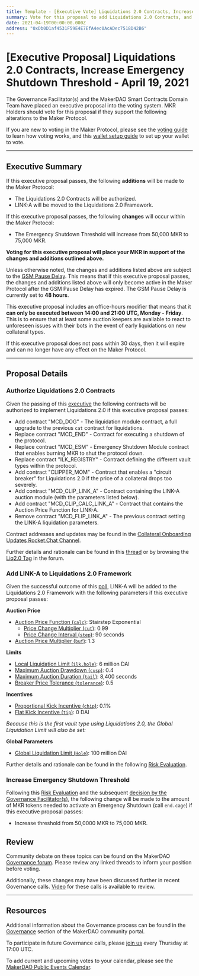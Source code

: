 ```yaml
---
title: Template - [Executive Vote] Liquidations 2.0 Contracts, Increase Emergency Shutdown Threshold  - April 19, 2021
summary: Vote for this proposal to add Liquidations 2.0 Contracts, and Increase Emergency Shutdown Threshold
date: 2021-04-19T00:00:00.000Z
address: "0xDb0D1af4531F59E4E7EfA4ec0AcADec7518D42B6"
---
```

# [Executive Proposal] Liquidations 2.0 Contracts, Increase Emergency Shutdown Threshold  - April 19, 2021
The Governance Facilitator(s) and the MakerDAO Smart Contracts Domain Team have placed an executive proposal into the voting system. MKR Holders should vote for this proposal if they support the following alterations to the Maker Protocol.

If you are new to voting in the Maker Protocol, please see the [voting guide](https://community-development.makerdao.com/en/learn/governance/how-voting-works/) to learn how voting works, and this [wallet setup guide](https://community-development.makerdao.com/en/learn/governance/voting-setup/) to set up your wallet to vote.

---

## Executive Summary

If this executive proposal passes, the following **additions** will be made to the Maker Protocol:
* The Liquidations 2.0 Contracts will be authorized.
* LINK-A will be moved to the Liquidations 2.0 Framework.


If this executive proposal passes, the following **changes** will occur within the Maker Protocol:
* The Emergency Shutdown Threshold will increase from 50,000 MKR to 75,000 MKR.

**Voting for this executive proposal will place your MKR in support of the changes and additions outlined above.**

Unless otherwise noted, the changes and additions listed above are subject to the [GSM Pause Delay](https://community-development.makerdao.com/en/learn/governance/param-gsm-pause-delay). This means that if this executive proposal passes, the changes and additions listed above will only become active in the Maker Protocol after the GSM Pause Delay has expired. The GSM Pause Delay is currently set to **48 hours**.

This executive proposal includes an office-hours modifier that means that it **can only be executed between 14:00 and 21:00 UTC, Monday - Friday**. This is to ensure that at least some auction keepers are available to react to unforeseen issues with their bots in the event of early liquidations on new collateral types.

If this executive proposal does not pass within 30 days, then it will expire and can no longer have any effect on the Maker Protocol.

---

## Proposal Details

### Authorize Liquidations 2.0 Contracts

Given the passing of this [executive](https://vote.makerdao.com/executive/6058cea1efe023001bfeb313?network=mainnet#proposal-detail) the following contracts will be authorized to implement Liquidations 2.0 if this executive proposal passes:
* Add contract "MCD_DOG" - The liquidation module contract, a full upgrade to the previous `cat` contract for liquidations.
* Replace contract "MCD_END" - Contract for executing a shutdown of the protocol.
* Replace contract "MCD_ESM" - Emergency Shutdown Module contract that enables burning MKR to shut the protocol down.
* Replace contract "ILK_REGISTRY" - Contract defining the different vault types within the protocol.
* Add contract "CLIPPER_MOM" - Contract that enables a "circuit breaker" for Liquidations 2.0 if the price of a collateral drops too severely.
* Add contract "MCD_CLIP_LINK_A" - Contract containing the LINK-A auction module (with the parameters listed below).
* Add contract "MCD_CLIP_CALC_LINK_A" - Contract that contains the Auction Price Function for LINK-A. 
* Remove contract "MCD_FLIP_LINK_A" - The previous contract setting the LINK-A liquidation parameters.

Contract addresses and updates may be found in the [Collateral Onboarding Updates Rocket.Chat Channel](https://chat.makerdao.com/channel/collateral-onboarding-updates-ext).

Further details and rationale can be found in this [thread](https://forum.makerdao.com/t/mip45-liquidations-2-0-liq-2-0-liquidation-system-redesign/6352) or by browsing the [Liq2.0 Tag](https://forum.makerdao.com/tag/liq-20) in the forum.

### Add LINK-A to Liquidations 2.0 Framework

Given the successful outcome of this [poll](https://vote.makerdao.com/polling/QmPtNp9a?network=mainnet#poll-detail), LINK-A will be added to the Liquidations 2.0 Framework with the following parameters if this executive proposal passes:

**Auction Price**
* [Auction Price Function (`calc`)](https://community-development.makerdao.com/en/learn/governance/param-auction-price-function): Stairstep Exponential
   * [Price Change Multiplier (`cut`)](https://community-development.makerdao.com/en/learn/governance/param-auction-price-function): 0.99
   * [Price Change Interval (`step`)](https://community-development.makerdao.com/en/learn/governance/param-auction-price-function): 90 seconds
* [Auction Price Multiplier (`buf`)](https://community-development.makerdao.com/en/learn/governance/param-auction-price-multiplier): 1.3

**Limits**
* [Local Liquidation Limit (`ilk.hole`)](https://community-development.makerdao.com/en/learn/governance/param-local-liquidation-limit): 6 million DAI
* [Maximum Auction Drawdown (`cusp`)](https://community-development.makerdao.com/en/learn/governance/param-max-auction-drawdown): 0.4
* [Maximum Auction Duration (`tail`)](https://community-development.makerdao.com/en/learn/governance/param-max-auction-duration): 8,400 seconds
* [Breaker Price Tolerance (`tolerance`)](https://community-development.makerdao.com/en/learn/governance/param-breaker-price-tolerance): 0.5

**Incentives**
* [Proportional Kick Incentive (`chip`)](https://community-development.makerdao.com/en/learn/governance/param-proportional-kick-incentive): 0.1%
* [Flat Kick Incentive (`tip`)](https://community-development.makerdao.com/en/learn/governance/param-flat-kick-incentive): 0 DAI

*Because this is the first vault type using Liquidations 2.0, the Global Liquidation Limit will also be set:*

**Global Parameters**  
* [Global Liquidation Limit (`Hole`)](https://community-development.makerdao.com/en/learn/governance/param-global-liquidation-limit): 100 million DAI

Further details and rationale can be found in the following [Risk Evaluation](https://forum.makerdao.com/t/link-a-liquidations-2-0-parameters/7180).

### Increase Emergency Shutdown Threshold

Following this [Risk Evaluation](https://forum.makerdao.com/t/informal-poll-should-we-raise-the-minimum-mkr-needed-to-call-end-cage-for-emergency-shutdown/7277/16) and the subsequent [decision by the Governance Facilitator(s)](https://forum.makerdao.com/t/emergency-shutdown-module-threshold-change/7526), the following change will be made to the amount of MKR tokens needed to activate an Emergency Shutdown (call `end.cage`) if this executive proposal passes:
* Increase threshold from 50,0000 MKR to 75,000 MKR.

## Review

Community debate on these topics can be found on the MakerDAO [Governance forum](https://forum.makerdao.com/). Please review any linked threads to inform your position before voting.

Additionally, these changes may have been discussed further in recent Governance calls. [Video](https://www.youtube.com/playlist?list=PLLzkWCj8ywWNq5-90-Id6VPSsrk4OWVan) for these calls is available to review.

---

## Resources

Additional information about the Governance process can be found in the [Governance](https://community-development.makerdao.com/en/learn/governance) section of the MakerDAO community portal.

To participate in future Governance calls, please [join us](https://github.com/makerdao/community/tree/master/governance/governance-and-risk-meetings) every Thursday at 17:00 UTC.

To add current and upcoming votes to your calendar, please see the [MakerDAO Public Events Calendar](https://calendar.google.com/calendar/embed?src=makerdao.com_3efhm2ghipksegl009ktniomdk%40group.calendar.google.com&ctz=UTC&mode=week&showCalendars=0&showPrint=0).
